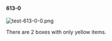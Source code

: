 #### 613-0
![test-613-0-0.png](https://github.com/lil-lab/nlvr/raw/master/nlvr/test/images/6/test-613-0-0.png "test-613-0-0.png")

There are 2 boxes with only yellow items.